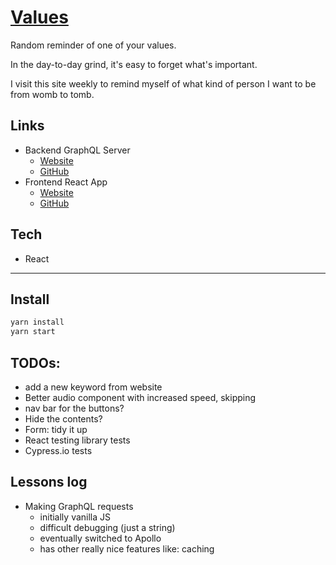 # [Values](https://fullchee-values.netlify.com/)

Random reminder of one of your values.

In the day-to-day grind, it's easy to forget what's important.

I visit this site weekly to remind myself of what kind of person I want to be from womb to tomb.

## Links

- Backend GraphQL Server
  - [Website](https://fullchee-values-backend.herokuapp.com/)
  - [GitHub](https://github.com/Fullchee/values-backend)
- Frontend React App
  - [Website](https://fullchee-values.netlify.com/)
  - [GitHub](https://github.com/Fullchee/values-client)

## Tech

- React

---

## Install

```bash
yarn install
yarn start
```

## TODOs:

- add a new keyword from website
- Better audio component with increased speed, skipping
- nav bar for the buttons?
- Hide the contents?
- Form: tidy it up
- React testing library tests
- Cypress.io tests

## Lessons log

- Making GraphQL requests
  - initially vanilla JS
  - difficult debugging (just a string)
  - eventually switched to Apollo
  - has other really nice features like: caching
